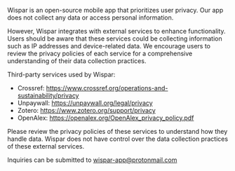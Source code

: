 Wispar is an open-source mobile app that prioritizes user privacy. Our app does not collect any data or access personal information.

However, Wispar integrates with external services to enhance functionality. Users should be aware that these services could be collecting information such as IP addresses and device-related data. We encourage users to review the privacy policies of each service for a comprehensive understanding of their data collection practices.

Third-party services used by Wispar:

- Crossref: https://www.crossref.org/operations-and-sustainability/privacy
- Unpaywall: https://unpaywall.org/legal/privacy
- Zotero: https://www.zotero.org/support/privacy
- OpenAlex: https://openalex.org/OpenAlex_privacy_policy.pdf

Please review the privacy policies of these services to understand how they handle data. Wispar does not have control over the data collection practices of these external services.

Inquiries can be submitted to wispar-app@protonmail.com